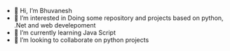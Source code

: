- 👋 Hi, I’m Bhuvanesh
- 👀 I’m interested in Doing some repository and projects based on python, .Net and web develepoment
- 🌱 I’m currently learning Java Script 
- 💞️ I’m looking to collaborate on python projects 


<!---
Bhuvanesh-prog/Bhuvanesh-prog is a ✨ special ✨ repository because its `README.md` (this file) appears on your GitHub profile.
You can click the Preview link to take a look at your changes.
--->
